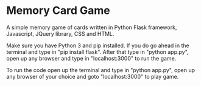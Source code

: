 # Memory Card Game
A simple memory game of cards written in Python Flask framework, Javascript, JQuery library, CSS and HTML.

Make sure you have Python 3 and pip installed. If you do go ahead in the terminal and type in "pip install flask". After that type in "python app.py", open up any browser and type in "localhost:3000" to run the game.

To run the code open up the terminal and type in "python app.py", open up any browser of your choice and goto "localhost:3000" to play game. 
